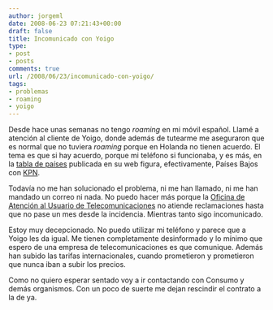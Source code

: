 ```yaml
---
author: jorgeml
date: 2008-06-23 07:21:43+00:00
draft: false
title: Incomunicado con Yoigo
type: 
- post
- posts
comments: true
url: /2008/06/23/incomunicado-con-yoigo/
tags:
- problemas
- roaming
- yoigo
---
```


Desde hace unas semanas no tengo _roaming_ en mi móvil español. Llamé a atención al cliente de Yoigo, donde además de tutearme me aseguraron que es normal que no tuviera _roaming_ porque en Holanda no tienen acuerdo. El tema es que si hay acuerdo, porque mi teléfono si funcionaba, y es más, en la [tabla de países](http://www.yoigo.com/tarifas/internacionales.php#2) publicada en su web figura, efectivamente, Países Bajos con [KPN](http://www.kpn.com/).

Todavía no me han solucionado el problema, ni me han llamado, ni me han mandado un correo ni nada. No puedo hacer más porque la [Oficina de Atención al Usuario de Telecomunicaciones](http://www.usuariosteleco.es/) no atiende reclamaciones hasta que no pase un mes desde la incidencia. Mientras tanto sigo incomunicado.

Estoy muy decepcionado. No puedo utilizar mi teléfono y parece que a Yoigo les da igual. Me tienen completamente desinformado y lo mínimo que espero de una empresa de telecomunicaciones es que comunique. Además han subido las tarifas internacionales, cuando prometieron y prometieron que nunca iban a subir los precios.

Como no quiero esperar sentado voy a ir contactando con Consumo y demás organismos. Con un poco de suerte me dejan rescindir el contrato a la de ya.
